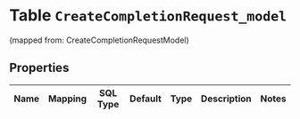 
# Table `CreateCompletionRequest_model`
(mapped from: CreateCompletionRequestModel)

## Properties
Name | Mapping | SQL Type | Default | Type | Description | Notes
---- | ------- | -------- | ------- | ---- | ----------- | -----


